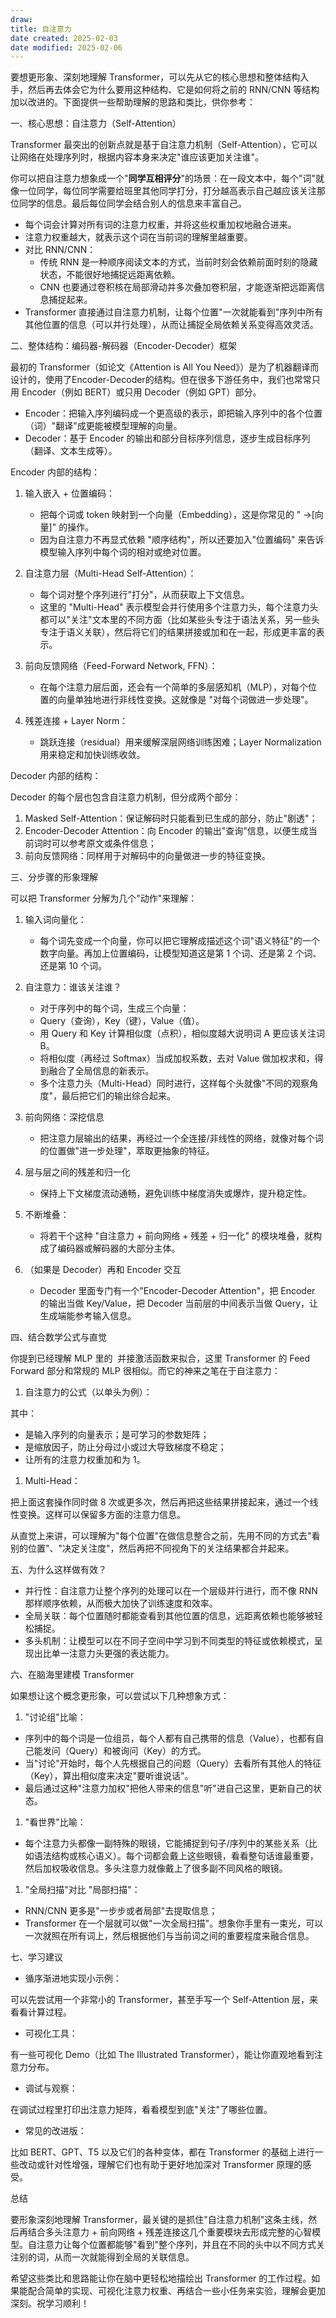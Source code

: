 ```yaml
---
draw:
title: 自注意力
date created: 2025-02-03
date modified: 2025-02-06
---
```


要想更形象、深刻地理解 Transformer，可以先从它的核心思想和整体结构入手，然后再去体会它为什么要用这种结构、它是如何将之前的 RNN/CNN 等结构加以改进的。下面提供一些帮助理解的思路和类比，供你参考：

  

一、核心思想：自注意力（Self-Attention）

Transformer 最突出的创新点就是基于自注意力机制（Self-Attention），它可以让网络在处理序列时，根据内容本身来决定"谁应该更加关注谁"。

你可以把自注意力想象成一个"**同学互相评分**"的场景：在一段文本中，每个"词"就像一位同学，每位同学需要给班里其他同学打分，打分越高表示自己越应该关注那位同学的信息。最后每位同学会结合别人的信息来丰富自己。

- 每个词会计算对所有词的注意力权重，并将这些权重加权地融合进来。
- 注意力权重越大，就表示这个词在当前词的理解里越重要。
- 对比 RNN/CNN：
	- 传统 RNN 是一种顺序阅读文本的方式，当前时刻会依赖前面时刻的隐藏状态，不能很好地捕捉远距离依赖。
	- CNN 也要通过卷积核在局部滑动并多次叠加卷积层，才能逐渐把远距离信息捕捉起来。
- Transformer 直接通过自注意力机制，让每个位置"一次就能看到"序列中所有其他位置的信息（可以并行处理），从而让捕捉全局依赖关系变得高效灵活。

  

二、整体结构：编码器-解码器（Encoder-Decoder）框架

  

最初的 Transformer（如论文《Attention is All You Need》）是为了机器翻译而设计的，使用了Encoder-Decoder的结构。但在很多下游任务中，我们也常常只用 Encoder（例如 BERT）或只用 Decoder（例如 GPT）部分。

- Encoder：把输入序列编码成一个更高级的表示，即把输入序列中的各个位置（词）"翻译"成更能被模型理解的向量。
- Decoder：基于 Encoder 的输出和部分目标序列信息，逐步生成目标序列（翻译、文本生成等）。

  

Encoder 内部的结构：

1. 输入嵌入 + 位置编码：
	- 把每个词或 token 映射到一个向量（Embedding），这是你常见的 " ->[向量]" 的操作。
	- 因为自注意力不再显式依赖 "顺序结构"，所以还要加入"位置编码" 来告诉模型输入序列中每个词的相对或绝对位置。

2. 自注意力层（Multi-Head Self-Attention）：
	- 每个词对整个序列进行"打分"，从而获取上下文信息。
	- 这里的 "Multi-Head" 表示模型会并行使用多个注意力头，每个注意力头都可以"关注"文本里的不同方面（比如某些头专注于语法关系，另一些头专注于语义关联），然后将它们的结果拼接或加和在一起，形成更丰富的表示。

3. 前向反馈网络（Feed-Forward Network, FFN）：
	- 在每个注意力层后面，还会有一个简单的多层感知机（MLP），对每个位置的向量单独地进行非线性变换。这就像是 "对每个词做进一步处理"。

4. 残差连接 + Layer Norm：
	- 跳跃连接（residual）用来缓解深层网络训练困难；Layer Normalization 用来稳定和加快训练收敛。

  

Decoder 内部的结构：

Decoder 的每个层也包含自注意力机制，但分成两个部分：

1. Masked Self-Attention：保证解码时只能看到已生成的部分，防止"剧透"；
2. Encoder-Decoder Attention：向 Encoder 的输出"查询"信息，以便生成当前词时可以参考原文或条件信息；
3. 前向反馈网络：同样用于对解码中的向量做进一步的特征变换。

  

三、分步骤的形象理解

可以把 Transformer 分解为几个"动作"来理解：

1. 输入词向量化：
	- 每个词先变成一个向量，你可以把它理解成描述这个词"语义特征"的一个数字向量。再加上位置编码，让模型知道这是第 1 个词、还是第 2 个词、还是第 10 个词。

2. 自注意力：谁该关注谁？
	- 对于序列中的每个词，生成三个向量：
	- Query（查询），Key（键），Value（值）。
	- 用 Query 和 Key 计算相似度（点积），相似度越大说明词 A 更应该关注词 B。
	- 将相似度（再经过 Softmax）当成加权系数，去对 Value 做加权求和，得到融合了全局信息的新表示。
	- 多个注意力头（Multi-Head）同时进行，这样每个头就像"不同的观察角度"，最后把它们的输出综合起来。

3. 前向网络：深挖信息
	- 把注意力层输出的结果，再经过一个全连接/非线性的网络，就像对每个词的位置做"进一步处理"，萃取更抽象的特征。

4. 层与层之间的残差和归一化
	- 保持上下文梯度流动通畅，避免训练中梯度消失或爆炸，提升稳定性。

5. 不断堆叠：
	- 将若干个这种 "自注意力 + 前向网络 + 残差 + 归一化" 的模块堆叠，就构成了编码器或解码器的大部分主体。

6. （如果是 Decoder）再和 Encoder 交互
	- Decoder 里面专门有一个"Encoder-Decoder Attention"，把 Encoder 的输出当做 Key/Value，把 Decoder 当前层的中间表示当做 Query，让生成端能参考输入信息。

  

四、结合数学公式与直觉

你提到已经理解 MLP 里的  并接激活函数来拟合，这里 Transformer 的 Feed Forward 部分和常规的 MLP 很相似。而它的神来之笔在于自注意力：

1. 自注意力的公式（以单头为例）：

  

其中：

- 是输入序列的向量表示；是可学习的参数矩阵；
- 是缩放因子，防止分母过小或过大导致梯度不稳定；
- 让所有的注意力权重加和为 1。

1. Multi-Head：

把上面这套操作同时做 8 次或更多次，然后再把这些结果拼接起来，通过一个线性变换。这样可以保留多方面的注意力信息。

  

从直觉上来讲，可以理解为"每个位置"在做信息整合之前，先用不同的方式去"看别的位置"、"决定关注度"，然后再把不同视角下的关注结果都合并起来。

  

五、为什么这样做有效？

- 并行性：自注意力让整个序列的处理可以在一个层级并行进行，而不像 RNN 那样顺序依赖，从而极大加快了训练速度和效率。
- 全局关联：每个位置随时都能查看到其他位置的信息，远距离依赖也能够被轻松捕捉。
- 多头机制：让模型可以在不同子空间中学习到不同类型的特征或依赖模式，呈现出比单一注意力头更强的表达能力。

  

六、在脑海里建模 Transformer

  

如果想让这个概念更形象，可以尝试以下几种想象方式：

1. "讨论组"比喻：

- 序列中的每个词是一位组员，每个人都有自己携带的信息（Value），也都有自己能发问（Query）和被询问（Key）的方式。
- 当"讨论"开始时，每个人先根据自己的问题（Query）去看所有其他人的特征（Key），算出相似度来决定"要听谁说话"。
- 最后通过这种"注意力加权"把他人带来的信息"听"进自己这里，更新自己的状态。

1. "看世界"比喻：

- 每个注意力头都像一副特殊的眼镜，它能捕捉到句子/序列中的某些关系（比如语法结构或核心语义）。每个词都会戴上这些眼镜，看看整句话谁最重要，然后加权吸收信息。多头注意力就像戴上了很多副不同风格的眼镜。

1. "全局扫描"对比 "局部扫描"：

- RNN/CNN 更多是"一步步或者局部"去提取信息；
- Transformer 在一个层就可以做"一次全局扫描"。想象你手里有一束光，可以一次就照在所有词上，然后根据他们与当前词之间的重要程度来融合信息。

  

七、学习建议

- 循序渐进地实现小示例：

可以先尝试用一个非常小的 Transformer，甚至手写一个 Self-Attention 层，来看看计算过程。

- 可视化工具：

有一些可视化 Demo（比如 The Illustrated Transformer），能让你直观地看到注意力分布。

- 调试与观察：

在调试过程里打印出注意力矩阵，看看模型到底"关注"了哪些位置。

- 常见的改进版：

比如 BERT、GPT、T5 以及它们的各种变体，都在 Transformer 的基础上进行一些改动或针对性增强，理解它们也有助于更好地加深对 Transformer 原理的感受。

  

总结

  

要形象深刻地理解 Transformer，最关键的是抓住"自注意力机制"这条主线，然后再结合多头注意力 + 前向网络 + 残差连接这几个重要模块去形成完整的心智模型。自注意力让每个位置都能够"看到"整个序列，并且在不同的头中以不同方式关注别的词，从而一次就能得到全局的关联信息。

  

希望这些类比和思路能让你在脑中更轻松地描绘出 Transformer 的工作过程。如果能配合简单的实现、可视化注意力权重、再结合一些小任务来实验，理解会更加深刻。祝学习顺利！
